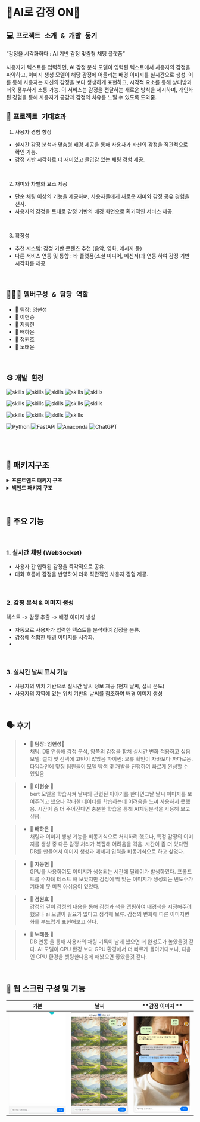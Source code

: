 # 🙂AI로 감정 ON🤣

## 💻 `프로젝트 소개 & 개발 동기`

“감정을 시각화하다 : AI 기반 감정 맞춤형 채팅 플랫폼”<br/><br/>
사용자가 텍스트를 입력하면, AI 감정 분석 모델이 입력된 텍스트에서 사용자의 감정을 파악하고, 이미지 생성 모델이 해당 감정에 어울리는 배경 이미지를 실시간으로 생성.
이를 통해 사용자는 자신의 감정을 보다 생생하게 표현하고, 시각적 요소를 통해 상대방과 더욱 풍부하게 소통 가능. 이 서비스는 감정을 전달하는 새로운 방식을 제시하며, 개인화된 경험을 통해 사용자가 공감과 감정의 치유를 느낄 수 있도록 도와줌.
<br/>

## 🔮 `프로젝트 기대효과`

1. 사용자 경험 향상<br/>
- 실시간 감정 분석과 맞춤형 배경 제공을 통해 사용자가 자신의 감정을 직관적으로 확인 가능.
- 감정 기반 시각화로 더 재미있고 몰입감 있는 채팅 경험 제공.
<br/>

2. 재미와 차별화 요소 제공<br/>
- 단순 채팅 이상의 기능을 제공하며, 사용자들에게 새로운 재미와 감정 공유 경험을 선사.
- 사용자의 감정을 토대로 감정 기반의 배경 화면으로 획기적인 서비스 제공.
<br/>

3. 확장성<br/>
- 추천 시스템: 감정 기반 콘텐츠 추천 (음악, 영화, 메시지 등)
- 다른 서비스 연동 및 통합 : 타 플랫폼(소셜 미디어, 메신저)과 연동 하여 감정 기반 시각화를 제공.

<br/>

## 🧑‍🤝‍🧑 `멤버구성 & 담당 역할`

 - 🐯 팀장: 임현성
 - 🦓 이현승
 - 🐶 지동현
 - 🐹 배하은
 - 🐻 정원호
 - 🦝 노태윤


<br/>

## ⚙️ `개발 환경`
![skills](https://img.shields.io/badge/Java-ED8B00?style=for-the-badge&logo=openjdk&logoColor=white)
![skills](https://img.shields.io/badge/JavaScript-F7DF1E?style=for-the-badge&logo=JavaScript&logoColor=white)
![skills](https://img.shields.io/badge/Spring-6DB33F?style=for-the-badge&logo=spring&logoColor=white)
![skills](https://img.shields.io/badge/React-20232A?style=for-the-badge&logo=react&logoColor=61DAFB)
![skills](https://img.shields.io/badge/axios-671ddf?&style=for-the-badge&logo=axios&logoColor=white)

![skills](https://img.shields.io/badge/GitHub-100000?style=for-the-badge&logo=github&logoColor=white)
![skills](https://img.shields.io/badge/GIT-E44C30?style=for-the-badge&logo=git&logoColor=white)
![skills](https://img.shields.io/badge/HTML5-E34F26?style=for-the-badge&logo=html5&logoColor=white)
![skills](https://img.shields.io/badge/CSS3-1572B6?style=for-the-badge&logo=css3&logoColor=white)
![skills](https://img.shields.io/badge/Swagger-85EA2D?style=for-the-badge&logo=Swagger&logoColor=white)

![skills](https://img.shields.io/badge/VSCode-0078D4?style=for-the-badge&logo=visual%20studio%20code&logoColor=white)
![skills](https://img.shields.io/badge/Sourcetree-0052CC?style=for-the-badge&logo=Sourcetree&logoColor=white)
![skills](https://img.shields.io/badge/Canva-%2300C4CC.svg?&style=for-the-badge&logo=Canva&logoColor=white)
![skills](https://img.shields.io/badge/Notion-000000?style=for-the-badge&logo=notion&logoColor=white)

![Python](https://img.shields.io/badge/python-3670A0?style=for-the-badge&logo=python&logoColor=ffdd54)
![FastAPI](https://img.shields.io/badge/FastAPI-005571?style=for-the-badge&logo=fastapi)
![Anaconda](https://img.shields.io/badge/Anaconda-%2344A833.svg?style=for-the-badge&logo=anaconda&logoColor=white)
![ChatGPT](https://img.shields.io/badge/chatGPT-74aa9c?style=for-the-badge&logo=openai&logoColor=white)

<br/>
<br/><h2>📂 패키지구조</h2>

<details>
  <summary><b>프론트엔드 패키지 구조</b></summary>
  <div markdown="1">

```
📦src
 ┣ 📂assets
 ┃ ┗ 📂css
 ┃ ┃ ┗ 📜main.css
 ┣ 📂components
 ┃ ┗ 📜ChatRoom.jsx
 ┣ 📜App.css
 ┣ 📜App.js
 ┣ 📜App.test.js
 ┣ 📜index.css
 ┣ 📜index.js
 ┣ 📜logo.svg
 ┣ 📜reportWebVitals.js
 ┗ 📜setupTests.js
```
    
  </div>
</details>

<details>
   <summary><b>백엔드 패키지 구조</b></summary>
  <div markdown="1">

```
📦backend
 ┣ 📂app
 ┃ ┣ 📂models
 ┃ ┃ ┣ 📂__pycache__
 ┃ ┃ ┃ ┣ 📜color_generator.cpython-312.pyc
 ┃ ┃ ┃ ┣ 📜emotion.cpython-312.pyc
 ┃ ┃ ┃ ┗ 📜emotion_and_color.cpython-312.pyc
 ┃ ┃ ┣ 📜color_generator.py
 ┃ ┃ ┣ 📜emotion.py
 ┃ ┃ ┗ 📜emotion_and_color.py
 ┃ ┣ 📂__pycache__
 ┃ ┃ ┣ 📜api.cpython-312.pyc
 ┃ ┃ ┣ 📜chat_server.cpython-312.pyc
 ┃ ┃ ┣ 📜image_server.cpython-312.pyc
 ┃ ┃ ┗ 📜tasks.cpython-312.pyc
 ┃ ┗ 📜api.py
 ┣ 📂image
 ┃ ┣ 📜angry.png
 ┃ ┣ 📜busy.png
 ┃ ┣ 📜calm.png
 ┃ ┣ 📜joyful.png
 ┃ ┣ 📜sad.png
 ┃ ┗ 📜upset.png
 ┣ 📂__pycache__
 ┃ ┗ 📜main.cpython-312.pyc
 ┣ 📜.env
 ┣ 📜main.py
 ┗ 📜requirements.txt
```
    
  </div>
</details>


<br/>
<br/><h2>📌 주요 기능</h2>

<br/><h3>1.  실시간 채팅 (WebSocket) </h3>
- 사용자 간 입력된 감정을 즉각적으로 공유.
- 대화 흐름에 감정을 반영하여 더욱 직관적인 사용자 경험 제공.

<br/><h3>2. 감정 분석 & 이미지 생성 </h3>
텍스트 -> 감정 추출 -> 배경 이미지 생성
- 자동으로 사용자가 입력한 텍스트를 분석하여 감정을 분류.
- 감정에 적합한 배경 이미지를 시각화.
- 
<br/><h3>3. 실시간 날씨 표시 기능 </h3>
- 사용자의 위치 기반으로 실시간 날씨 정보 제공 (현재 날씨, 섭씨 온도)
- 사용자의 지역에 있는 위치 기반의 날씨를 참조하여 배경 이미지 생성

<br/>

## 🗣️ 후기

>- <b>🐯 팀장: 임현성🐯 </b><br>
채팅: DB 연동해 감정 분석, 양쪽의 감정을 합쳐 실시간 변화 적용하고 싶음
모델: 설치 및 선택에 고민이 많았음
파이썬: 오류 확인이 자바보다 까다로움.
타임라인에 맞춰 팀원들이 모델 탐색 및 개발을 진행하여 빠르게 완성할 수 있었음

>- <b>🦓 이현승 🦓</b><br>
bert 모델을 학습시켜 날씨와 관련된 이야기를 한다면그날 날씨 이미지를 보여주려고 했으나 막대한 데이터를 학습하는데 어려움을 느껴 사용하지 못했음.
시간이 좀 더 주어진다면 충분한 학습을 통해 AI채팅분석을 사용해 보고 싶음.

>- <b>🐹 배하은 🐹</b><br>
채팅과 이미지 생성 기능을 비동기식으로 처리하려 했으나, 특정 감정의 이미지를 생성 중 다른 감정 처리가 복잡해 어려움을 겪음.
시간이 좀 더 있다면 DB를 만들어서 이미지 생성과 메세지 입력을 비동기식으로 하고 싶었다.

>- <b>🐶 지동현 🐶</b><br>
GPU를 사용하여도 이미지가 생성되는 시간에 딜레이가 발생하였다.
프롬프트를 수차례 테스트 해 보았지만 감정에 딱 맞는 이미지가 생성되는 빈도수가 기대에 못 미친 아쉬움이 있었다.

>- <b>🐻 정원호 🐻</b><br>
감정의 깊이 감정의 내용을 통해 감정과 색을 맵핑하여 배경색을 지정해주려 했으나 ai 모델이 필요가 없다고 생각해 보류. 감정의 변화에 따른 이미지변화를 부드럽게 표현해보고 싶다.

>- <b>🦝 노태윤 🦝</b><br>
DB 연동 을 통해 사용자의 채팅 기록이 남게 했으면 더 완성도가 높았을것 같다.
AI 모델이 CPU 환경 보다 GPU 환경에서 더 빠르게 돌아가다보니, 다음엔 GPU 환경을 셋팅한다음에 해봤으면 좋았을것 같다.

<br/>

## 🎃 웹 스크린 구성 및 기능

| **기본** |  **날씨**  |  **감정 이미지 ** |
| :---:|:---:|:---:|
| <img align="center" alt="기본" src="../img/기본.PNG" width="240px" /> | <img align="center" alt="날씨" src="../img/날씨.png" width="240px" /> | <img align="center" alt="감정" src="../img/감정.png" width="240px" /> |

